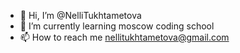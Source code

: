 - 👋 Hi, I’m @NelliTukhtametova
- 🌱 I’m currently learning moscow coding school
- 📫 How to reach me nellitukhtametova@gmail.com

